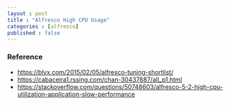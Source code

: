 ```yaml
---
layout : post
title : "Alfresco High CPU Usage"
categories : [alfresco]
published : false
---
```


### Reference
* https://blyx.com/2015/02/05/alfresco-tuning-shortlist/
* https://cabaceira1.rssing.com/chan-30437887/all_p1.html
* https://stackoverflow.com/questions/50748603/alfresco-5-2-high-cpu-utilization-application-slow-performance